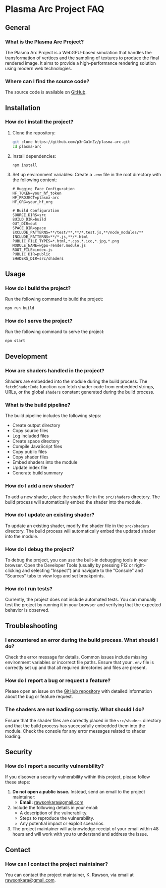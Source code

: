 # Plasma Arc Project FAQ

## General

### What is the Plasma Arc Project?
The Plasma Arc Project is a WebGPU-based simulation that handles the transformation of vertices and the sampling of textures to produce the final rendered image. It aims to provide a high-performance rendering solution using modern web technologies.

### Where can I find the source code?
The source code is available on [GitHub](https://github.com/p3nGu1nZz/plasma-arc).

## Installation

### How do I install the project?
1. Clone the repository:
    ```sh
    git clone https://github.com/p3nGu1nZz/plasma-arc.git
    cd plasma-arc
    ```

2. Install dependencies:
    ```sh
    npm install
    ```

3. Set up environment variables:
    Create a `.env` file in the root directory with the following content:
    ```properties
    # Hugging Face Configuration
    HF_TOKEN=your_hf_token
    HF_PROJECT=plasma-arc
    HF_ORG=your_hf_org

    # Build Configuration
    SOURCE_DIRS=src
    BUILD_DIR=build
    OUT_DIR=out
    SPACE_DIR=space
    EXCLUDE_PATTERNS=**/test/**,**/*.test.js,**/node_modules/**
    INCLUDE_PATTERNS=**/*.js,**/*.html
    PUBLIC_FILE_TYPES=*.html,*.css,*.ico,*.jpg,*.png
    MODULE_NAME=wgpu-render.module.js
    ROOT_FILE=index.js
    PUBLIC_DIR=public
    SHADERS_DIR=src/shaders
    ```

## Usage

### How do I build the project?
Run the following command to build the project:
```sh
npm run build
```

### How do I serve the project?
Run the following command to serve the project:
```sh
npm start
```

## Development

### How are shaders handled in the project?
Shaders are embedded into the module during the build process. The `fetchShaderCode` function can fetch shader code from embedded strings, URLs, or the global `shaders` constant generated during the build process.

### What is the build pipeline?
The build pipeline includes the following steps:
- Create output directory
- Copy source files
- Log included files
- Create space directory
- Compile JavaScript files
- Copy public files
- Copy shader files
- Embed shaders into the module
- Update index file
- Generate build summary

### How do I add a new shader?
To add a new shader, place the shader file in the `src/shaders` directory. The build process will automatically embed the shader into the module.

### How do I update an existing shader?
To update an existing shader, modify the shader file in the `src/shaders` directory. The build process will automatically embed the updated shader into the module.

### How do I debug the project?
To debug the project, you can use the built-in debugging tools in your browser. Open the Developer Tools (usually by pressing F12 or right-clicking and selecting "Inspect") and navigate to the "Console" and "Sources" tabs to view logs and set breakpoints.

### How do I run tests?
Currently, the project does not include automated tests. You can manually test the project by running it in your browser and verifying that the expected behavior is observed.

## Troubleshooting

### I encountered an error during the build process. What should I do?
Check the error message for details. Common issues include missing environment variables or incorrect file paths. Ensure that your `.env` file is correctly set up and that all required directories and files are present.

### How do I report a bug or request a feature?
Please open an issue on the [GitHub repository](https://github.com/p3nGu1nZz/plasma-arc/issues) with detailed information about the bug or feature request.

### The shaders are not loading correctly. What should I do?
Ensure that the shader files are correctly placed in the `src/shaders` directory and that the build process has successfully embedded them into the module. Check the console for any error messages related to shader loading.

## Security

### How do I report a security vulnerability?
If you discover a security vulnerability within this project, please follow these steps:
1. **Do not open a public issue.** Instead, send an email to the project maintainer:
    - **Email:** rawsonkara@gmail.com
2. Include the following details in your email:
    - A description of the vulnerability.
    - Steps to reproduce the vulnerability.
    - Any potential impact or exploit scenarios.
3. The project maintainer will acknowledge receipt of your email within 48 hours and will work with you to understand and address the issue.

## Contact

### How can I contact the project maintainer?
You can contact the project maintainer, K. Rawson, via email at rawsonkara@gmail.com.
